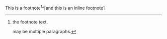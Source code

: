This is a footnote[^1]^[and this is an inline footnote]

[^1]: the footnote text.

    may be multiple paragraphs.